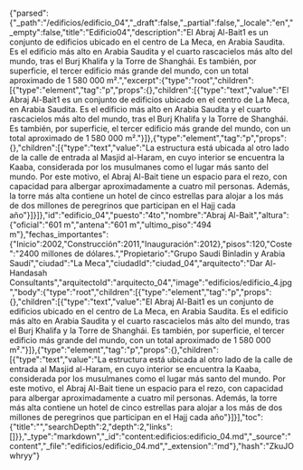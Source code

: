 {"parsed":{"_path":"/edificios/edificio_04","_draft":false,"_partial":false,"_locale":"en","_empty":false,"title":"Edificio04","description":"El Abraj Al-Bait1 es un conjunto de edificios ubicado en el centro de La Meca, en Arabia Saudita. Es el edificio más alto en Arabia Saudita y el cuarto rascacielos más alto del mundo, tras el Burj Khalifa y la Torre de Shanghái. Es también, por superficie, el tercer edificio más grande del mundo, con un total aproximado de 1 580 000 m².","excerpt":{"type":"root","children":[{"type":"element","tag":"p","props":{},"children":[{"type":"text","value":"El Abraj Al-Bait1 es un conjunto de edificios ubicado en el centro de La Meca, en Arabia Saudita. Es el edificio más alto en Arabia Saudita y el cuarto rascacielos más alto del mundo, tras el Burj Khalifa y la Torre de Shanghái. Es también, por superficie, el tercer edificio más grande del mundo, con un total aproximado de 1 580 000 m²."}]},{"type":"element","tag":"p","props":{},"children":[{"type":"text","value":"La estructura está ubicada al otro lado de la calle de entrada al Masjid al-Haram, en cuyo interior se encuentra la Kaaba, considerada por los musulmanes como el lugar más santo del mundo. Por este motivo, el Abraj Al-Bait tiene un espacio para el rezo, con capacidad para albergar aproximadamente a cuatro mil personas. Además, la torre más alta contiene un hotel de cinco estrellas para alojar a los más de dos millones de peregrinos que participan en el Hajj cada año"}]}]},"id":"edificio_04","puesto":"4to","nombre":"Abraj Al-Bait","altura":{"oficial":"601 m","antena":"601 m","ultimo_piso":"494 m"},"fechas_importantes":{"Inicio":2002,"Construcción":2011,"Inauguración":2012},"pisos":120,"Coste":"2400 millones de dólares.","Propietario":"Grupo Saudi Binladin y Arabia Saudí","ciudad":"La Meca","ciudadId":"ciudad_04","arquitecto":"Dar Al-Handasah Consultants","arquitectoId":"arquitecto_04","image":"edificios/edificio_4.jpg","body":{"type":"root","children":[{"type":"element","tag":"p","props":{},"children":[{"type":"text","value":"El Abraj Al-Bait1 es un conjunto de edificios ubicado en el centro de La Meca, en Arabia Saudita. Es el edificio más alto en Arabia Saudita y el cuarto rascacielos más alto del mundo, tras el Burj Khalifa y la Torre de Shanghái. Es también, por superficie, el tercer edificio más grande del mundo, con un total aproximado de 1 580 000 m²."}]},{"type":"element","tag":"p","props":{},"children":[{"type":"text","value":"La estructura está ubicada al otro lado de la calle de entrada al Masjid al-Haram, en cuyo interior se encuentra la Kaaba, considerada por los musulmanes como el lugar más santo del mundo. Por este motivo, el Abraj Al-Bait tiene un espacio para el rezo, con capacidad para albergar aproximadamente a cuatro mil personas. Además, la torre más alta contiene un hotel de cinco estrellas para alojar a los más de dos millones de peregrinos que participan en el Hajj cada año"}]}],"toc":{"title":"","searchDepth":2,"depth":2,"links":[]}},"_type":"markdown","_id":"content:edificios:edificio_04.md","_source":"content","_file":"edificios/edificio_04.md","_extension":"md"},"hash":"ZkuJOwhryy"}